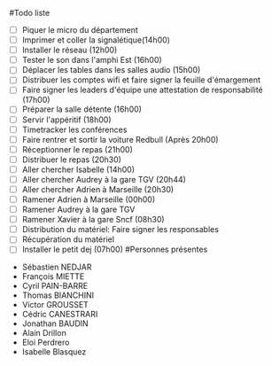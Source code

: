#Todo liste
- [ ] Piquer le micro du département
- [ ] Imprimer et coller la signalétique(14h00)
- [ ] Installer le réseau (12h00)
- [ ] Tester le son dans l'amphi Est (16h00)
- [ ] Déplacer les tables dans les salles audio (15h00)
- [ ] Distribuer les comptes wifi et faire signer la feuille d'émargement 
- [ ] Faire signer les leaders d'équipe une attestation de responsabilité (17h00)
- [ ] Préparer la salle détente (16h00)
- [ ] Servir l'appéritif (18h00)
- [ ] Timetracker les conférences
- [ ] Faire rentrer et sortir la voiture Redbull (Après 20h00)
- [ ] Réceptionner le repas (21h00)
- [ ] Distribuer le repas (20h30)
- [ ] Aller chercher Isabelle (14h00)
- [ ] Aller chercher Audrey à la gare TGV (20h44)
- [ ] Aller chercher Adrien à Marseille (20h30)
- [ ] Ramener Adrien à Marseille (00h00)
- [ ] Ramener Audrey à la gare TGV
- [ ] Ramener Xavier à la gare Sncf (08h30)
- [ ] Distribution du matériel: Faire signer les responsables
- [ ] Récupération du matériel
- [ ] Installer le petit dej (07h00)
#Personnes présentes
- Sébastien NEDJAR
- François MIETTE
- Cyril PAIN-BARRE
- Thomas BIANCHINI
- Victor GROUSSET
- Cédric CANESTRARI
- Jonathan BAUDIN
- Alain Drillon
- Eloi Perdrero
- Isabelle Blasquez
